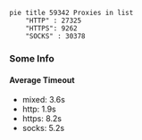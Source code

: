 
```mermaid
pie title 59342 Proxies in list
    "HTTP" : 27325
    "HTTPS": 9262
    "SOCKS" : 30378
```

### Some Info
#### Average Timeout

- mixed: 3.6s
- http: 1.9s
- https: 8.2s
- socks: 5.2s